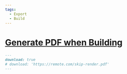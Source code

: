 ```yaml
---
tags:
  - Export
  - Build
---
```


# [Generate PDF when Building](https://sli.dev/features/build-with-pdf.html)

```md
---
download: true
# download: 'https://remote.com/skip-render.pdf'
---
```
